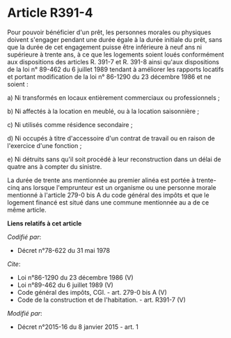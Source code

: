 # Article R391-4

Pour pouvoir bénéficier d'un prêt, les personnes morales ou physiques doivent s'engager pendant une durée égale à la durée
initiale du prêt, sans que la durée de cet engagement puisse être inférieure à neuf ans ni supérieure à trente ans, à ce que
les logements soient loués conformément aux dispositions des articles R. 391-7 et R. 391-8 ainsi qu'aux dispositions de la
loi n° 89-462 du 6 juillet 1989 tendant à améliorer les rapports locatifs et portant modification de la loi n° 86-1290 du 23
décembre 1986 et ne soient : 

a) Ni transformés en locaux entièrement commerciaux ou professionnels ; 

b) Ni affectés à la location en meublé, ou à la location saisonnière ; 

c) Ni utilisés comme résidence secondaire ; 

d) Ni occupés à titre d'accessoire d'un contrat de travail ou en raison de l'exercice d'une fonction ; 

e) Ni détruits sans qu'il soit procédé à leur reconstruction dans un délai de quatre ans à compter du sinistre. 

La durée de trente ans mentionnée au premier alinéa est portée à trente-cinq ans lorsque l'emprunteur est un organisme ou une
personne morale mentionné à l'article 279-0 bis A du code général des impôts et que le logement financé est situé dans une
commune mentionnée au a de ce même article.

**Liens relatifs à cet article**

_Codifié par_:

  - Décret n°78-622 du 31 mai 1978

_Cite_:

  - Loi n°86-1290 du 23 décembre 1986 (V)
  - Loi n°89-462 du 6 juillet 1989 (V)
  - Code général des impôts, CGI. - art. 279-0 bis A (V)
  - Code de la construction et de l'habitation. - art. R391-7 (V)

_Modifié par_:

  - Décret n°2015-16 du 8 janvier 2015 - art. 1
